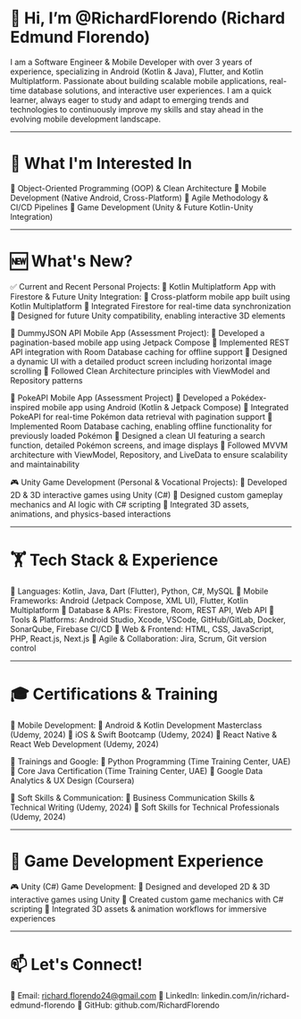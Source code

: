 # 👋 Hi, I’m @RichardFlorendo (Richard Edmund Florendo)
I am a Software Engineer & Mobile Developer with over 3 years of experience, specializing in Android (Kotlin & Java), Flutter, and Kotlin Multiplatform. Passionate about building scalable mobile applications, real-time database solutions, and interactive user experiences. I am a quick learner, always eager to study and adapt to emerging trends and technologies to continuously improve my skills and stay ahead in the evolving mobile development landscape.

-----------------------------------------------------------------------------------------------------------------------------------------------------

# 👀 What I'm Interested In
🔹 Object-Oriented Programming (OOP) & Clean Architecture
🔹 Mobile Development (Native Android, Cross-Platform)
🔹 Agile Methodology & CI/CD Pipelines
🔹 Game Development (Unity & Future Kotlin-Unity Integration)

-----------------------------------------------------------------------------------------------------------------------------------------------------

# 🆕 What's New?
✅ Current and Recent Personal Projects:
📱 Kotlin Multiplatform App with Firestore & Future Unity Integration:
🔹 Cross-platform mobile app built using Kotlin Multiplatform
🔹 Integrated Firestore for real-time data synchronization
🔹 Designed for future Unity compatibility, enabling interactive 3D elements

📲 DummyJSON API Mobile App (Assessment Project):
🔹 Developed a pagination-based mobile app using Jetpack Compose
🔹 Implemented REST API integration with Room Database caching for offline support
🔹 Designed a dynamic UI with a detailed product screen including horizontal image scrolling
🔹 Followed Clean Architecture principles with ViewModel and Repository patterns

📲 PokeAPI Mobile App (Assessment Project)
🔹 Developed a Pokédex-inspired mobile app using Android (Kotlin & Jetpack Compose)
🔹 Integrated PokeAPI for real-time Pokémon data retrieval with pagination support
🔹 Implemented Room Database caching, enabling offline functionality for previously loaded Pokémon
🔹 Designed a clean UI featuring a search function, detailed Pokémon screens, and image displays
🔹 Followed MVVM architecture with ViewModel, Repository, and LiveData to ensure scalability and maintainability

🎮 Unity Game Development (Personal & Vocational Projects):
🔹 Developed 2D & 3D interactive games using Unity (C#)
🔹 Designed custom gameplay mechanics and AI logic with C# scripting
🔹 Integrated 3D assets, animations, and physics-based interactions

-----------------------------------------------------------------------------------------------------------------------------------------------------

# 🏋️ Tech Stack & Experience
🔹 Languages: Kotlin, Java, Dart (Flutter), Python, C#, MySQL
🔹 Mobile Frameworks: Android (Jetpack Compose, XML UI), Flutter, Kotlin Multiplatform
🔹 Database & APIs: Firestore, Room, REST API, Web API
🔹 Tools & Platforms: Android Studio, Xcode, VSCode, GitHub/GitLab, Docker, SonarQube, Firebase CI/CD
🔹 Web & Frontend: HTML, CSS, JavaScript, PHP, React.js, Next.js
🔹 Agile & Collaboration: Jira, Scrum, Git version control

-----------------------------------------------------------------------------------------------------------------------------------------------------

# 🎓 Certifications & Training
📌 Mobile Development:
🔹 Android & Kotlin Development Masterclass (Udemy, 2024)
🔹 iOS & Swift Bootcamp (Udemy, 2024)
🔹 React Native & React Web Development (Udemy, 2024)

📌 Trainings and Google:
🔹 Python Programming (Time Training Center, UAE)
🔹 Core Java Certification (Time Training Center, UAE)
🔹 Google Data Analytics & UX Design (Coursera)

📌 Soft Skills & Communication:
🔹 Business Communication Skills & Technical Writing (Udemy, 2024)
🔹 Soft Skills for Technical Professionals (Udemy, 2024)

------------------------------------------------------------------------------------------------------------------------------------------------------

# 🌱 Game Development Experience
🎮 Unity (C#) Game Development:
🔹 Designed and developed 2D & 3D interactive games using Unity
🔹 Created custom game mechanics with C# scripting
🔹 Integrated 3D assets & animation workflows for immersive experiences

-----------------------------------------------------------------------------------------------------------------------------------------------------

# 📫 Let's Connect!
📧 Email: richard.florendo24@gmail.com
💼 LinkedIn: linkedin.com/in/richard-edmund-florendo
🏡 GitHub: github.com/RichardFlorendo

<!---
RichardFlorendo/RichardFlorendo is a ✨ special ✨ repository because its `README.md` (this file) appears on your GitHub profile.
You can click the Preview link to take a look at your changes.
--->
